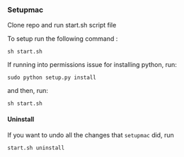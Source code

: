 ### Setupmac

Clone repo and run start.sh script file

To setup run the following command :
```
sh start.sh
```

If running into permissions issue for installing python, run:
```
sudo python setup.py install
```
and then, run:
```
sh start.sh
```

#### Uninstall

If you want to undo all the changes that `setupmac` did, run 

```
start.sh uninstall
```
